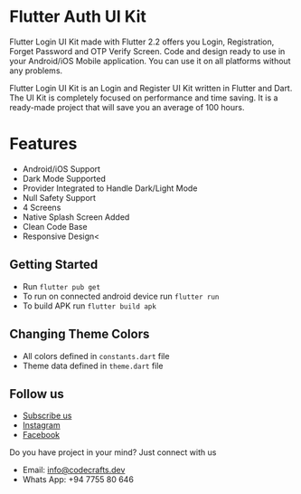 # Flutter Auth UI Kit

Flutter Login UI Kit made with Flutter 2.2 offers you Login, Registration, Forget Password and OTP Verify Screen. Code and design ready to use in your Android/iOS Mobile application.
You can use it on all platforms without any problems.

Flutter Login UI Kit is an Login and Register UI Kit written in Flutter and Dart. The UI Kit is completely focused on performance and time saving. It is a ready-made project that will save you an average of 100 hours.

# Features

- Android/iOS Support
- Dark Mode Supported
- Provider Integrated to Handle Dark/Light Mode
- Null Safety Support
- 4 Screens
- Native Splash Screen Added
- Clean Code Base
- Responsive Design<

## Getting Started

- Run `flutter pub get`
- To run on connected android device run `flutter run`
- To build APK run `flutter build apk`

## Changing Theme Colors

- All colors defined in `constants.dart` file
- Theme data defined in `theme.dart` file

## Follow us

- [Subscribe us](https://www.youtube.com/c/CodeCrafts)
- [Instagram](https://www.instagram.com/codecrafts)
- [Facebook](https://www.facebook.com/codecraftsl)

Do you have project in your mind? Just connect with us

- Email: info@codecrafts.dev
- Whats App: +94 7755 80 646
